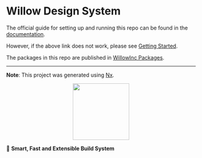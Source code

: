 # Willow Design System

The official guide for setting up and running this repo can be found in the 
[documentation](https://storybook.willowinc.com/).

However, if the above link does not work, please see [Getting Started](./libs/ui/src/docs/contributing/getting-started.mdx).

The packages in this repo are published in [WillowInc Packages](https://github.com/orgs/WillowInc/packages).

---

**Note**: This project was generated using [Nx](https://nx.dev).

<p style="text-align: center;"><img src="https://raw.githubusercontent.com/nrwl/nx/master/images/nx-logo.png" width="150"></p>

🔎 **Smart, Fast and Extensible Build System**